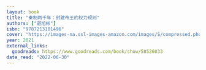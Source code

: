 ```yaml
---
layout: book
title: "秦制两千年：封建帝王的权力规则"
authors: ["谌旭彬"]
isbn: "9787213101496"
cover: "https://images-na.ssl-images-amazon.com/images/S/compressed.photo.goodreads.com/books/1625906468i/58526033.jpg"
year: 2021
external_links:
  goodreads: https://www.goodreads.com/book/show/58526033
date_read: "2022-06-30"
---
```

